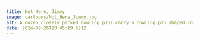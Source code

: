 ```yaml
---
title: Not Here, Jimmy
image: cartoons/Not_Here_Jimmy.jpg
alt: A dozen closely packed bowling pins carry a bowling pin shaped coffin toward a grave. Two bowling balls watch from beind a tree, one looking furious, the other thoughtful. The caption reads "Not here, Jimmy. It ain't right"
date: 2024-09-26T20:45:19.521Z
---
```

